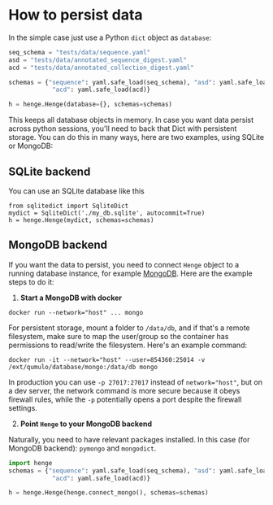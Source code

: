 # How to persist data

In the simple case just use a Python `dict` object as `database`:

```python
seq_schema = "tests/data/sequence.yaml"
asd = "tests/data/annotated_sequence_digest.yaml"
acd = "tests/data/annotated_collection_digest.yaml"

schemas = {"sequence": yaml.safe_load(seq_schema), "asd": yaml.safe_load(asd),
            "acd": yaml.safe_load(acd)}

h = henge.Henge(database={}, schemas=schemas)

```

This keeps all database objects in memory. In case you want data persist across python sessions, you'll need to back that Dict with persistent storage. You can do this in many ways, here are two examples, using SQLite or MongoDB:

## SQLite backend

You can use an SQLite database like this

```
from sqlitedict import SqliteDict
mydict = SqliteDict('./my_db.sqlite', autocommit=True)
h = henge.Henge(mydict, schemas=schemas)
```

## MongoDB backend

If you want the data to persist, you need to connect `Henge` object to a running database instance, for example [MongoDB](https://www.mongodb.com/). Here are the example steps to do it:


1. **Start a MongoDB with docker**

```
docker run --network="host" ... mongo
```

For persistent storage, mount a folder to `/data/db`, and if that's a remote filesystem, make sure to map the user/group so the container has permissions to read/write the filesystem. Here's an example command: 

```
docker run -it --network="host" --user=854360:25014 -v /ext/qumulo/database/mongo:/data/db mongo
```

In production you can use `-p 27017:27017` instead of `network="host"`, but on a dev server, the network command is more secure because it obeys firewall rules, while the `-p` potentially opens a port despite the firewall settings.

2. **Point `Henge` to your MongoDB backend**

Naturally, you need to have relevant packages installed.  In this case (for MongoDB backend): `pymongo` and `mongodict`.

```python
import henge
schemas = {"sequence": yaml.safe_load(seq_schema), "asd": yaml.safe_load(asd),
            "acd": yaml.safe_load(acd)}

h = henge.Henge(henge.connect_mongo(), schemas=schemas)
```


